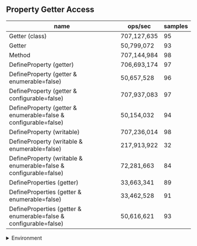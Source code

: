 ## Property Getter Access

|name|ops/sec|samples|
|-|-|-|
|Getter (class)|707,127,635|95|
|Getter|50,799,072|93|
|Method|707,144,984|98|
|DefineProperty (getter)|706,693,174|97|
|DefineProperty (getter & enumerable=false)|50,657,528|96|
|DefineProperty (getter & configurable=false)|707,937,083|97|
|DefineProperty (getter & enumerable=false & configurable=false)|50,154,032|94|
|DefineProperty (writable)|707,236,014|98|
|DefineProperty (writable & enumerable=false)|217,913,922|32|
|DefineProperty (writable & enumerable=false & configurable=false)|72,281,663|84|
|DefineProperties (getter)|33,663,341|89|
|DefineProperties (getter & enumerable=false)|33,462,528|91|
|DefineProperties (getter & enumerable=false & configurable=false)|50,616,621|93|


<details>
<summary>Environment</summary>

* __Machine:__ linux x64 | 2 vCPUs | 6.8GB Mem
* __Run:__ Tue Oct 24 2023 17:18:09 GMT+0000 (Coordinated Universal Time)
</details>

<!--
{"environment":{"platform":"linux","arch":"x64","cpus":2,"totalMemory":6.759746551513672},"benchmarks":[{"name":"Getter (class)","opsSec":707127635.2954327,"samples":6},{"name":"Getter","opsSec":50799072.14719254,"samples":5},{"name":"Method","opsSec":707144983.5848236,"samples":6},{"name":"DefineProperty (getter)","opsSec":706693174.0195552,"samples":8},{"name":"DefineProperty (getter & enumerable=false)","opsSec":50657527.77917076,"samples":6},{"name":"DefineProperty (getter & configurable=false)","opsSec":707937083.1411144,"samples":7},{"name":"DefineProperty (getter & enumerable=false & configurable=false)","opsSec":50154031.630216554,"samples":5},{"name":"DefineProperty (writable)","opsSec":707236014.0235801,"samples":6},{"name":"DefineProperty (writable & enumerable=false)","opsSec":217913921.86767563,"samples":7},{"name":"DefineProperty (writable & enumerable=false & configurable=false)","opsSec":72281662.71555169,"samples":4},{"name":"DefineProperties (getter)","opsSec":33663341.292395994,"samples":5},{"name":"DefineProperties (getter & enumerable=false)","opsSec":33462528.4042638,"samples":5},{"name":"DefineProperties (getter & enumerable=false & configurable=false)","opsSec":50616621.0265901,"samples":5}]}-->
